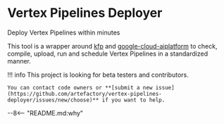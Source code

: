 # Vertex Pipelines Deployer

Deploy Vertex Pipelines within minutes

This tool is a wrapper around [kfp](https://www.kubeflow.org/docs/components/pipelines/v2/hello-world/) and [google-cloud-aiplatform](https://cloud.google.com/python/docs/reference/aiplatform/latest) to check, compile, upload, run and schedule Vertex Pipelines in a standardized manner.


!!! info
    This project is looking for beta testers and contributors.

    You can contact code owners or **[submit a new issue](https://github.com/artefactory/vertex-pipelines-deployer/issues/new/choose)** if you want to help.


--8<-- "README.md:why"
